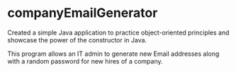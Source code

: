 # companyEmailGenerator

Created a simple Java application to practice object-oriented principles and showcase the power of the constructor in Java.

This program allows an IT admin to generate new Email addresses along with a random password for new hires of a company.
